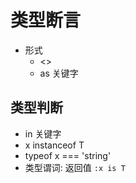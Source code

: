 # 类型断言

-   形式
    -   <>
    -   as 关键字

## 类型判断

-   in 关键字
-   x instanceof T
-   typeof x === 'string'
-   类型谓词: 返回值 `:x is T`
